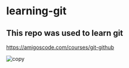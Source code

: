 # learning-git

## This repo was used to learn git

https://amigoscode.com/courses/git-github

![copy](https://user-images.githubusercontent.com/103794816/194396873-4d59ec20-45cb-4a9d-9c03-d4b5eeaf2af0.png)
